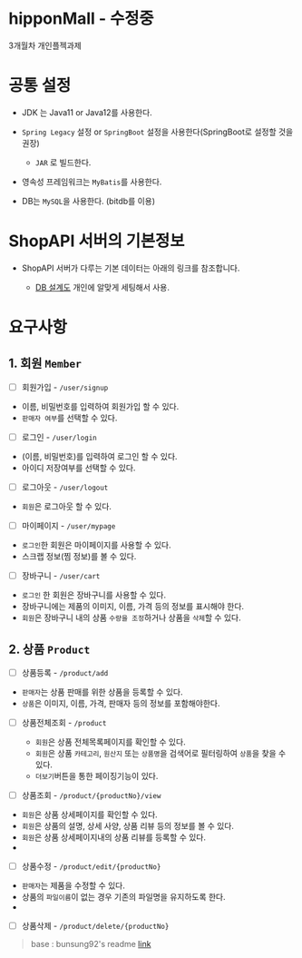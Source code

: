 # hipponMall - 수정중
3개월차 개인플젝과제

# 공통 설정
* JDK 는 Java11 or Java12를 사용한다.
* `Spring Legacy` 설정 or `SpringBoot` 설정을 사용한다(SpringBoot로 설정할 것을 권장)
  
  * `JAR` 로 빌드한다.
* 영속성 프레임워크는 `MyBatis`를 사용한다.
* DB는 `MySQL`을 사용한다. (bitdb를 이용)

# ShopAPI 서버의 기본정보
* ShopAPI 서버가 다루는 기본 데이터는 아래의 링크를 참조합니다.
  
  * [DB 설계도](https://www.erdcloud.com/d/K9RYjRCppvC6KCrK3) 개인에 알맞게 세팅해서 사용.

# 요구사항
## 1. 회원 `Member`
* [ ]  회원가입 - `/user/signup`  
  * 이름, 비밀번호를 입력하여 회원가입 할 수 있다.
  * `판매자 여부`를 선택할 수 있다.

* [ ]  로그인 - `/user/login`  
  * (이름, 비밀번호)를 입력하여 로그인 할 수 있다.
  * 아이디 저장여부를 선택할 수 있다.

* [ ]  로그아웃 - `/user/logout`
  * `회원`은 로그아웃 할 수 있다.

* [ ]  마이페이지 - `/user/mypage`
  * `로그인`한 회원은 마이페이지를 사용할 수 있다.
  * 스크랩 정보(찜 정보)를 볼 수 있다.

* [ ]  장바구니 - `/user/cart`
  * `로그인` 한 회원은 장바구니를 사용할 수 있다.
  * 장바구니에는 제품의 이미지, 이름, 가격 등의 정보를 표시해야 한다.
  * `회원`은 장바구니 내의 상품 `수량을 조정`하거나 상품을 `삭제`할 수 있다.

## 2. 상품 `Product`
* [ ]  상품등록 - `/product/add`
  * `판매자`는 상품 판매를 위한 상품을 등록할 수 있다.
  * `상품`은 이미지, 이름, 가격, 판매자 등의 정보를 포함해야한다.

* [ ] 상품전체조회 - `/product`
  * `회원`은 상품 전체목록페이지를 확인할 수 있다.
  * `회원`은 상품 `카테고리`, `원산지` 또는 `상품명`을 검색어로 필터링하여 `상품`을 찾을 수 있다.
  * `더보기`버튼을 통한 페이징기능이 있다.

* [ ]  상품조회 - `/product/{productNo}/view`
  * `회원`은 상품 상세페이지를 확인할 수 있다.
  * `회원`은 상품의 설명, 상세 사양, 상품 리뷰 등의 정보를 볼 수 있다.
  * `회원`은 상품 상세페이지내의 상품 리뷰를 등록할 수 있다.
  * 

* [ ]  상품수정 - `/product/edit/{productNo}`
  * `판매자`는 제품을 수정할 수 있다.
  * 상품의 `파일이름`이 없는 경우 기존의 파일명을 유지하도록 한다.
  *  

* [ ]  상품삭제 - `/product/delete/{productNo}`
  


> base : bunsung92's readme [link](https://github.com/orgs/cs-collections/discussions/169#discussion-5260153)

